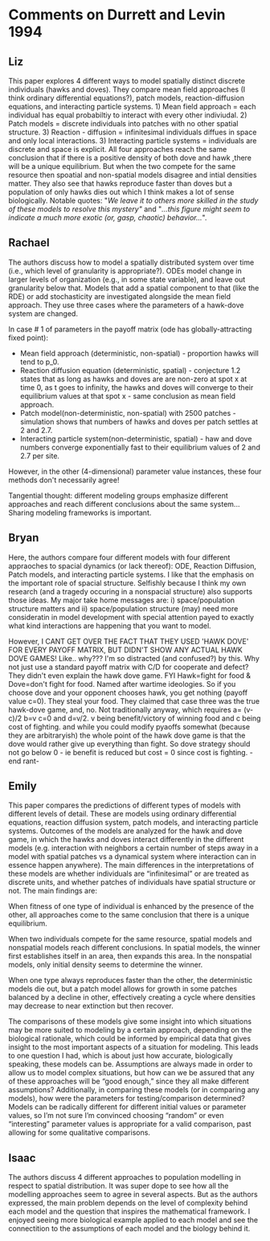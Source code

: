 # Comments on Durrett and Levin 1994

## Liz
This paper explores 4 different ways to model spatially distinct discrete individuals (hawks and doves). They compare mean field approaches (I think ordinary differential equations?), patch models, reaction-diffusion equations, and interacting particle systems. 1) Mean field approach = each individual has equal probabiltiy to interact with every other indiviudal. 2) Patch models = discrete individuals into patches with no other spatial structure. 3) Reaction - diffusion = infinitesimal individuals diffues in space and only local interactions. 3) Interacting particle systems = individuals are discrete and space is explicit. All four approaches reach the same conclusion that if there is a positive density of both dove and hawk ,there will be a unique equilibrium. But when the two compete for the same resource then spoatial and non-spatial models disagree and intial densities matter. They also see that hawks reproduce faster than doves but a population of only hawks dies out which I think makes a lot of sense biologically. Notable quotes: "_We leave it to others more skilled in the study of these models to resolve this mystery"_ and "_...this figure might seem to indicate a much more exotic (or, gasp, chaotic) behavior..._".


## Rachael

The authors discuss how to model a spatially distributed system over time (i.e., which level of granularity is appropriate?). ODEs model change in larger levels of organization (e.g., in some state variable), and leave out granularity below that. Models that add a spatial component to that (like the RDE) or add stochasticity are investigated alongside the mean field approach. They use three cases where the parameters of a hawk-dove system are changed. 

In case # 1 of parameters in the payoff matrix (ode has globally-attracting fixed point):
- Mean field approach (deterministic, non-spatial) - proportion hawks will tend to p_0.
- Reaction diffusion equation (deterministic, spatial) - conjecture 1.2 states that as long as hawks and doves are are non-zero at spot x at time 0, as t goes to infinity, the hawks and doves will converge to their equilibrium values at that spot x - same conclusion as mean field approach.
- Patch model(non-deterministic, non-spatial) with 2500 patches - simulation shows that numbers of hawks and doves per patch settles at 2 and 2.7.
- Interacting particle system(non-deterministic, spatial) - haw and dove numbers converge exponentially fast to their equilibrium values of 2 and 2.7 per site. 

However, in the other (4-dimensional) parameter value instances, these four methods don't necessarily agree! 

Tangential thought: different modeling groups emphasize different approaches and reach different conclusions about the same system... Sharing modeling frameworks is important. 

## Bryan

Here, the authors compare four different models with four different appraoches to spacial dynamics (or lack thereof): ODE, Reaction Diffusion, Patch models, and interacting particle systems. I like that the emphasis on the important role of spacial structure. Selfishly because I think my own research (and a tragedy occuring in a nonspacial structure) also supports those ideas. My major take home messages are: i) space/population structure matters and ii) space/population structure (may) need more consideratin in model development with special attention payed to exactly what kind interactions are happening that you want to model. 

However, I CANT GET OVER THE FACT THAT THEY USED 'HAWK DOVE' FOR EVERY PAYOFF MATRIX, BUT DIDN'T SHOW ANY ACTUAL HAWK DOVE GAMES! Like.. why??? I'm so distracted (and confused?) by this. Why not just use a standard payoff matrix with C/D for cooperate and defect? They didn't even explain the hawk dove game. FYI Hawk=fight for food & Dove=don't fight for food. Named after wartime ideologies. So if you choose dove and your opponent chooses hawk, you get nothing (payoff value c=0). They steal your food. They claimed that case three was the true hawk-dove game, and, no. Not traditionally anyway, which requires a= (v-c)/2 b=v c=0 and d=v/2. v being benefit/victory of winning food and c being cost of fighting. and while you could modify pyaoffs somewhat (because they are arbitraryish) the whole point of the hawk dove game is that the dove would rather give up everything than fight. So dove strategy should not go below 0 - ie benefit is reduced but cost = 0 since cost is fighting. -end rant-

## Emily

This paper compares the predictions of different types of models with different levels of detail. These are models using ordinary differential equations, reaction diffusion system, patch models, and interacting particle systems. Outcomes of the models are analyzed for the hawk and dove game, in which the hawks and doves interact differently in the different models (e.g. interaction with neighbors a certain number of steps away in a model with spatial patches vs a dynamical system where interaction can in essence happen anywhere). The main differences in the interpretations of these models are whether individuals are “infinitesimal” or are treated as discrete units, and whether patches of individuals have spatial structure or not. The main findings are:

When fitness of one type of individual is enhanced by the presence of the other, all approaches come to the same conclusion that there is a unique equilibrium.

When two individuals compete for the same resource, spatial models and nonspatial models reach different conclusions. In spatial models, the winner first establishes itself in an area, then expands this area. In the nonspatial models, only initial density seems to determine the winner.

When one type always reproduces faster than the other, the deterministic models die out, but a patch model allows for growth in some patches balanced by a decline in other, effectively creating a cycle where densities may decrease to near extinction but then recover. 

The comparisons of these models give some insight into which situations may be more suited to modeling by a certain approach, depending on the biological rationale, which could be informed by empirical data that gives insight to the most important aspects of a situation for modeling. This leads to one question I had, which is about just how accurate, biologically speaking, these models can be. Assumptions are always made in order to allow us to model complex situations, but how can we be assured that any of these approaches will be “good enough,” since they all make different assumptions? Additionally, in comparing these models (or in comparing any models), how were the parameters for testing/comparison determined? Models can be radically different for different initial values or parameter values, so I’m not sure I’m convinced choosing “random” or even “interesting” parameter values is appropriate for a valid comparison, past allowing for some qualitative comparisons.

## Isaac

The authors discuss 4 different approaches to population modelling in respect to spatial distribution. It was super dope to see how all the modelling approaches seem to agree in several aspects. But as the authors expressed, the main problem depends on the level of complexity behind each model and the question that inspires the mathematical framework. I enjoyed seeing more biological example applied to each model and see the connectition to the assumptions of each model and the biology behind it. 
